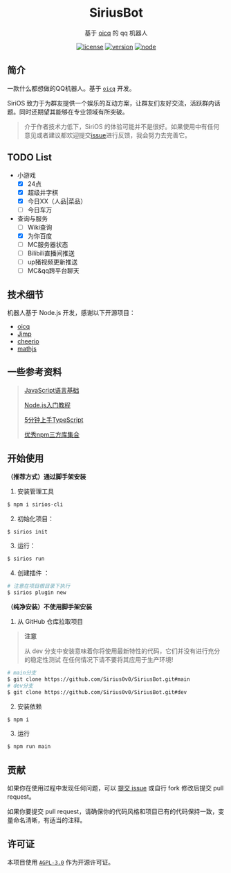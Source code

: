 <div align="center">


# SiriusBot

基于 [oicq](https://github.com/takayama-lily/oicq) 的 qq 机器人

[![license](https://img.shields.io/github/license/Sirius0v0/SiriusBot)](https://choosealicense.com/licenses/agpl-3.0/)
[![version](https://img.shields.io/github/package-json/v/Sirius0v0/SiriusBot)](https://github.com/NPUcraft/LingCat-bot)
[![node](https://img.shields.io/node/v/oicq)](https://github.com/takayama-lily/oicq)

</div>

## 简介

一款什么都想做的QQ机器人。基于 [`oicq`](https://github.com/takayama-lily/oicq ) 开发。

SiriOS 致力于为群友提供一个娱乐的互动方案，让群友们友好交流，活跃群内话题。同时还期望其能够在专业领域有所突破。

> 介于作者技术力低下，SiriOS 的体验可能并不是很好。如果使用中有任何意见或者建议都欢迎提交[issue](https://github.com/NPUcraft/LingCat-bot/issues)进行反馈，我会努力去完善它。

## TODO List

+ 小游戏
  - [x] 24点
  - [x] 超级井字棋
  - [x] 今日XX（人品|菜品）
  - [ ] 今日车万
+ 查询与服务
  - [ ] Wiki查询
  - [x] 为你百度
  - [ ] MC服务器状态
  - [ ] Bilibili直播间推送
  - [ ] up猪视频更新推送
  - [ ] MC&qq跨平台聊天

## 技术细节

机器人基于 Node.js 开发，感谢以下开源项目：

+ [oicq](https://github.com/takayama-lily/oicq) 
+ [Jimp](https://github.com/oliver-moran/jimp)
+ [cheerio](https://github.com/cheeriojs/cheerio)
+ [mathjs](https://github.com/josdejong/mathjs)

## 一些参考资料

> [JavaScript语言基础](https://developer.mozilla.org/zh-CN/docs/Web/JavaScript) 
>
> [Node.js入门教程](http://nodejs.cn/learn) 
>
> [5分钟上手TypeScript](https://www.tslang.cn/docs/handbook/typescript-in-5-minutes.html) 
>
> [优秀npm三方库集合](https://github.com/sindresorhus/awesome-nodejs) 

## 开始使用

**（推荐方式）通过脚手架安装**

1. 安装管理工具

```bash
$ npm i sirios-cli
```

2. 初始化项目：

```bash
$ sirios init
```

3. 运行：

```bash
$ sirios run
```

4. 创建插件 ：

```bash
# 注意在项目根目录下执行
$ sirios plugin new
```

**（纯净安装）不使用脚手架安装**

1. 从 GitHub 仓库拉取项目

>**注意**
>
>从 dev 分支中安装意味着你将使用最新特性的代码，它们并没有进行充分的稳定性测试 在任何情况下请不要将其应用于生产环境!

```bash
# main分支
$ git clone https://github.com/Sirius0v0/SiriusBot.git#main
# dev分支
$ git clone https://github.com/Sirius0v0/SiriusBot.git#dev
```

2. 安装依赖

```bash
$ npm i
```

3. 运行

```bash
$ npm run main
```

## 贡献

如果你在使用过程中发现任何问题，可以 [提交 issue](https://github.com/NPUcraft/LingCat-bot/issues) 或自行 fork 修改后提交 pull request。

如果你要提交 pull request，请确保你的代码风格和项目已有的代码保持一致，变量命名清晰，有适当的注释。

## 许可证

本项目使用 [`AGPL-3.0`](https://choosealicense.com/licenses/agpl-3.0/) 作为开源许可证。